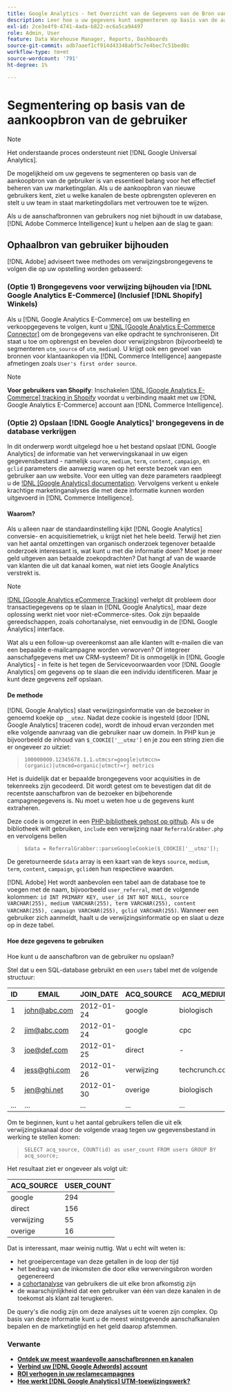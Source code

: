 ```yaml
---
title: Google Analytics - het Overzicht van de Gegevens van de Bron van de Aankoop van de Gebruiker van het spoor
description: Leer hoe u uw gegevens kunt segmenteren op basis van de aankoopbron van de gebruiker.
exl-id: 2ce3e4f9-4741-4ada-b822-ec6a5ca94497
role: Admin, User
feature: Data Warehouse Manager, Reports, Dashboards
source-git-commit: adb7aaef1cf914d43348abf5c7e4bec7c51bed0c
workflow-type: tm+mt
source-wordcount: '791'
ht-degree: 1%

---
```


# Segmentering op basis van de aankoopbron van de gebruiker

>[!NOTE]
>
>Het onderstaande proces ondersteunt niet [!DNL Google Universal Analytics].

De mogelijkheid om uw gegevens te segmenteren op basis van de aankoopbron van de gebruiker is van essentieel belang voor het effectief beheren van uw marketingplan. Als u de aankoopbron van nieuwe gebruikers kent, ziet u welke kanalen de beste opbrengsten opleveren en stelt u uw team in staat marketingdollars met vertrouwen toe te wijzen.

Als u de aanschafbronnen van gebruikers nog niet bijhoudt in uw database, [!DNL Adobe Commerce Intelligence] kunt u helpen aan de slag te gaan:

## Ophaalbron van gebruiker bijhouden

[!DNL Adobe] adviseert twee methodes om verwijzingsbrongegevens te volgen die op uw opstelling worden gebaseerd:

### (Optie 1) Brongegevens voor verwijzing bijhouden via [!DNL Google Analytics E-Commerce] (Inclusief [!DNL Shopify] Winkels)

Als u [!DNL Google Analytics E-Commerce] om uw bestelling en verkoopgegevens te volgen, kunt u [!DNL [Google Analytics E-Commerce Connector]](../importing-data/integrations/google-ecommerce.md) om de brongegevens van elke opdracht te synchroniseren. Dit staat u toe om opbrengst en bevelen door verwijzingsbron (bijvoorbeeld) te segmenteren `utm_source` of `utm_medium`). U krijgt ook een gevoel van bronnen voor klantaankopen via [!DNL Commerce Intelligence] aangepaste afmetingen zoals `User's first order source`.

>[!NOTE]
>
>**Voor gebruikers van Shopify**: Inschakelen [!DNL [Google Analytics E-Commerce] tracking in Shopify](https://help.shopify.com/en/manual/reports-and-analytics/google-analytics#ecommerce-tracking) voordat u verbinding maakt met uw [!DNL Google Analytics E-Commerce] account aan [!DNL Commerce Intelligence].

### (Optie 2) Opslaan [!DNL Google Analytics]&#39; brongegevens in de database verkrijgen

In dit onderwerp wordt uitgelegd hoe u het bestand opslaat [!DNL Google Analytics] de informatie van het verwervingskanaal in uw eigen gegevensbestand - namelijk `source`, `medium`, `term`, `content`, `campaign`, en `gclid` parameters die aanwezig waren op het eerste bezoek van een gebruiker aan uw website. Voor een uitleg van deze parameters raadpleegt u de [!DNL [Google Analytics] documentation](https://support.google.com/analytics/answer/1191184?hl=en#zippy=%2Cin-this-article). Vervolgens verkent u enkele krachtige marketinganalyses die met deze informatie kunnen worden uitgevoerd in [!DNL Commerce Intelligence].

#### Waarom?

Als u alleen naar de standaardinstelling kijkt [!DNL Google Analytics] conversie- en acquisitiemetriek, u krijgt niet het hele beeld. Terwijl het zien van het aantal omzettingen van organisch onderzoek tegenover betaalde onderzoek interessant is, wat kunt u met die informatie doen? Moet je meer geld uitgeven aan betaalde zoekopdrachten? Dat hangt af van de waarde van klanten die uit dat kanaal komen, wat niet iets Google Analytics verstrekt is.

>[!NOTE]
>
>[!DNL [Google Analytics eCommerce Tracking]](https://developers.google.com/analytics/devguides/collection/gajs/gaTrackingEcommerce) verhelpt dit probleem door transactiegegevens op te slaan in [!DNL Google Analytics], maar deze oplossing werkt niet voor niet-eCommerce-sites. Ook zijn bepaalde gereedschappen, zoals cohortanalyse, niet eenvoudig in de [!DNL Google Analytics] interface.

Wat als u een follow-up overeenkomst aan alle klanten wilt e-mailen die van een bepaalde e-mailcampagne worden verworven? Of integreer aanschafgegevens met uw CRM-systeem? Dit is onmogelijk in [!DNL Google Analytics] - in feite is het tegen de Servicevoorwaarden voor [!DNL Google Analytics] om gegevens op te slaan die een individu identificeren. Maar je kunt deze gegevens zelf opslaan.

#### De methode

[!DNL Google Analytics] slaat verwijzingsinformatie van de bezoeker in genoemd koekje op `__utmz`. Nadat deze cookie is ingesteld (door [!DNL Google Analytics] traceren code), wordt de inhoud ervan verzonden met elke volgende aanvraag van die gebruiker naar uw domein. In PHP kun je bijvoorbeeld de inhoud van `$_COOKIE['__utmz']` en je zou een string zien die er ongeveer zo uitziet:

> `100000000.12345678.1.1.utmcsr=google|utmccn=(organic)|utmcmd=organic|utmctr=rj metrics`

Het is duidelijk dat er bepaalde brongegevens voor acquisities in de tekenreeks zijn gecodeerd. Dit wordt getest om te bevestigen dat dit de recentste aanschafbron van de bezoeker en bijbehorende campagnegegevens is. Nu moet u weten hoe u de gegevens kunt extraheren.

Deze code is omgezet in een [PHP-bibliotheek gehost op github](https://github.com/RJMetrics/referral-grabber-php). Als u de bibliotheek wilt gebruiken, `include` een verwijzing naar `ReferralGrabber.php` en vervolgens bellen

> `$data = ReferralGrabber::parseGoogleCookie($_COOKIE['__utmz']);`

De geretourneerde `$data` array is een kaart van de keys `source`, `medium`, `term`, `content`, `campaign`, `gclid`en hun respectieve waarden.

[!DNL Adobe] Het wordt aanbevolen een tabel aan de database toe te voegen met de naam, bijvoorbeeld `user_referral`, met de volgende kolommen: `id INT PRIMARY KEY, user_id INT NOT NULL, source VARCHAR(255), medium VARCHAR(255), term VARCHAR(255), content VARCHAR(255), campaign VARCHAR(255), gclid VARCHAR(255)`. Wanneer een gebruiker zich aanmeldt, haalt u de verwijzingsinformatie op en slaat u deze op in deze tabel.

#### Hoe deze gegevens te gebruiken

Hoe kunt u de aanschafbron van de gebruiker nu opslaan?

Stel dat u een SQL-database gebruikt en een `users` tabel met de volgende structuur:

| ID | EMAIL | JOIN_DATE | ACQ_SOURCE | ACQ_MEDIUM |
|--- |--- |--- |--- |--- |
| 1 | john@abc.com | 2012-01-24 | google | biologisch |
| 2 | jim@abc.com | 2012-01-24 | google | cpc |
| 3 | joe@def.com | 2012-01-25 | direct | - |
| 4 | jess@ghi.com | 2012-01-26 | verwijzing | techcrunch.com |
| 5 | jen@ghi.net | 2012-01-30 | overige | biologisch |
| ... | ... | ... | ... | ... |

Om te beginnen, kunt u het aantal gebruikers tellen die uit elk verwijzingskanaal door de volgende vraag tegen uw gegevensbestand in werking te stellen komen:

> `SELECT acq_source, COUNT(id) as user_count FROM users GROUP BY acq_source;`

Het resultaat ziet er ongeveer als volgt uit:

| ACQ_SOURCE | USER_COUNT |
|--- |--- |
| google | 294 |
| direct | 156 |
| verwijzing | 55 |
| overige | 16 |

Dat is interessant, maar weinig nuttig. Wat u echt wilt weten is:

* het groeipercentage van deze getallen in de loop der tijd
* het bedrag van de inkomsten die door elke verwervingsbron worden gegenereerd
* a [cohortanalyse](https://en.wikipedia.org/wiki/Cohort_analysis) van gebruikers die uit elke bron afkomstig zijn
* de waarschijnlijkheid dat een gebruiker van één van deze kanalen in de toekomst als klant zal terugkeren.

De query&#39;s die nodig zijn om deze analyses uit te voeren zijn complex. Op basis van deze informatie kunt u de meest winstgevende aanschafkanalen bepalen en de marketingtijd en het geld daarop afstemmen.

### Verwante

* **[Ontdek uw meest waardevolle aanschafbronnen en kanalen](../analysis/most-value-source-channel.md)**
* **[Verbind uw [!DNL Google Adwords] account](../importing-data/integrations/google-adwords.md)**
* **[ROI verhogen in uw reclamecampagnes](../analysis/roi-ad-camp.md)**
* **[Hoe werkt [!DNL Google Analytics] UTM-toewijzingswerk?](../analysis/utm-attributes.md)**
